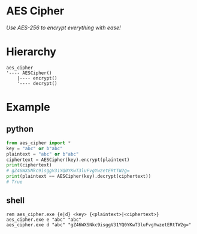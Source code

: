 # AES Cipher

<i>Use AES-256 to encrypt everything with ease!</i>

# Hierarchy

```
aes_cipher
'---- AESCipher()
    |---- encrypt()
    '---- decrypt()
```

# Example

## python
```python
from aes_cipher import *
key = "abc" or b"abc"
plaintext = "abc" or b"abc"
ciphertext = AESCipher(key).encrypt(plaintext)
print(ciphertext)
# gZ46WXSNkc9isggV31YQ0YKwT3luFvgYwzetERtTW2g=
print(plaintext == AESCipher(key).decrypt(ciphertext))
# True
```

## shell
```shell script
rem aes_cipher.exe {e|d} <key> {<plaintext>|<ciphertext>}
aes_cipher.exe e "abc" "abc"
aes_cipher.exe d "abc" "gZ46WXSNkc9isggV31YQ0YKwT3luFvgYwzetERtTW2g="
```
